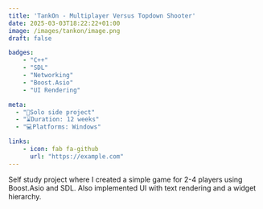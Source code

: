 ```yaml
---
title: 'TankOn - Multiplayer Versus Topdown Shooter'
date: 2025-03-03T18:22:22+01:00
image: /images/tankon/image.png
draft: false

badges:
    - "C++"
    - "SDL"
    - "Networking"
    - "Boost.Asio"
    - "UI Rendering"

meta:
  - "👥Solo side project"
  - "⌛Duration: 12 weeks"
  - "💻Platforms: Windows"

links:
    - icon: fab fa-github
      url: "https://example.com"
---
```


Self study project where I created a simple game for 2-4 players using Boost.Asio and SDL. Also implemented UI with text rendering and a widget hierarchy.

<!--more-->